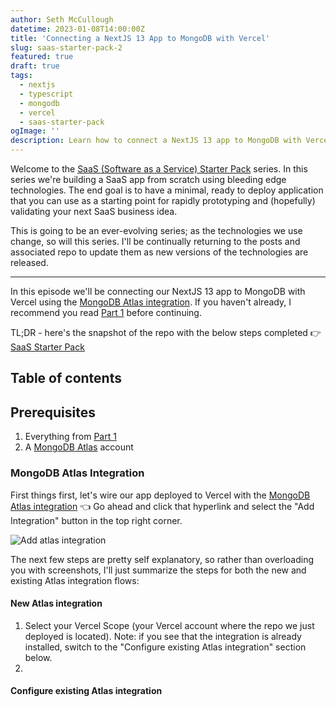 ```yaml
---
author: Seth McCullough
datetime: 2023-01-08T14:00:00Z
title: 'Connecting a NextJS 13 App to MongoDB with Vercel'
slug: saas-starter-pack-2
featured: true
draft: true
tags:
  - nextjs
  - typescript
  - mongodb
  - vercel
  - saas-starter-pack
ogImage: ''
description: Learn how to connect a NextJS 13 app to MongoDB with Vercel using the MongoDB Atlas integration.
---
```


Welcome to the [SaaS (Software as a Service) Starter Pack](https://mckilla.dev/tags/saas-starter-pack) series. In this series we're building a SaaS app from scratch using bleeding edge technologies. The end goal is to have a minimal, ready to deploy application that you can use as a starting point for rapidly prototyping and (hopefully) validating your next SaaS business idea.

This is going to be an ever-evolving series; as the technologies we use change, so will this series. I'll be continually returning to the posts and associated repo to update them as new versions of the technologies are released.

---

In this episode we'll be connecting our NextJS 13 app to MongoDB with Vercel using the [MongoDB Atlas integration](https://vercel.com/integrations/mongodbatlas). If you haven't already, I recommend you read [Part 1](https://mckilla.dev/saas-starter-pack-1) before continuing.

TL;DR - here's the snapshot of the repo with the below steps completed 👉 [SaaS Starter Pack](https://github.com/Seth-McKilla/saas-starter-pack/tree/Part-2)

## Table of contents

## Prerequisites

1. Everything from [Part 1](https://mckilla.dev/saas-starter-pack-1)
2. A [MongoDB Atlas](https://www.mongodb.com/cloud/atlas) account

### MongoDB Atlas Integration

First things first, let's wire our app deployed to Vercel with the [MongoDB Atlas integration](https://vercel.com/integrations/mongodbatlas) 👈 Go ahead and click that hyperlink and select the "Add Integration" button in the top right corner.

![Add atlas integration](/assets/images/posts/saas-starter-pack-1/add-atlas-integration.png)

The next few steps are pretty self explanatory, so rather than overloading you with screenshots, I'll just summarize the steps for both the new and existing Atlas integration flows:

#### New Atlas integration

1. Select your Vercel Scope (your Vercel account where the repo we just deployed is located). Note: if you see that the integration is already installed, switch to the "Configure existing Atlas integration" section below.
2.

#### Configure existing Atlas integration
